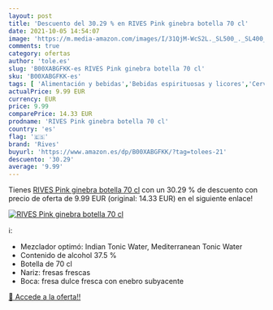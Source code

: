 ```yaml
---
layout: post
title: 'Descuento del 30.29 % en RIVES Pink ginebra botella 70 cl'
date: 2021-10-05 14:54:07
image: 'https://m.media-amazon.com/images/I/31QjM-WcS2L._SL500_._SL400_.jpg'
comments: true
category: ofertas
author: 'tole.es'
slug: 'B00XABGFKK-es RIVES Pink ginebra botella 70 cl'
sku: 'B00XABGFKK-es'
tags: [ 'Alimentación y bebidas','Bebidas espirituosas y licores','Cervezas, vinos y licores','Ginebras','ginebra','rives', ]
actualPrice: 9.99 EUR
currency: EUR
price: 9.99
comparePrice: 14.33 EUR
prodname: 'RIVES Pink ginebra botella 70 cl'
country: 'es'
flag: '🇪🇸'
brand: 'Rives'
buyurl: 'https://www.amazon.es/dp/B00XABGFKK/?tag=tolees-21'
descuento: '30.29'
average: '9.99'
---
```


Tienes [RIVES Pink ginebra botella 70 cl](https://www.amazon.es/dp/B00XABGFKK/?tag=tolees-21) con un 30.29 % de descuento con precio de oferta de 9.99 EUR (original: 14.33 EUR) en el siguiente enlace!

[![RIVES Pink ginebra botella 70 cl](https://m.media-amazon.com/images/I/31QjM-WcS2L._SL500_._SL400_.jpg)](https://www.amazon.es/dp/B00XABGFKK/?tag=tolees-21)

ℹ️:

- Mezclador optimó: Indian Tonic Water, Mediterranean Tonic Water
- Contenido de alcohol 37.5 %
- Botella de 70 cl
- Nariz: fresas frescas
- Boca: fresa dulce fresca con enebro subyacente

[🛒 Accede a la oferta!!](https://www.amazon.es/dp/B00XABGFKK/?tag=tolees-21)
